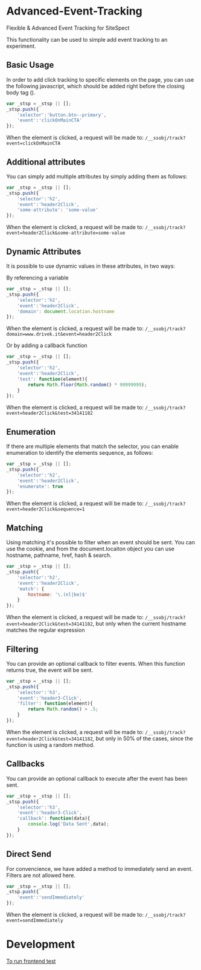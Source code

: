 # Advanced-Event-Tracking

Flexible &amp; Advanced Event Tracking for SiteSpect

This functionality can be used to simple add event tracking to an experiment.

## Basic Usage

In order to add click tracking to specific elements on the page, you can use the following javascript, which should be added right before the closing body tag (</body>).

```javascript
var _stsp = _stsp || [];
_stsp.push({
    'selector':'button.btn--primary',
    'event':'clickOnMainCTA'
});
```

When the element is clicked, a request will be made to: `/__ssobj/track?event=clickOnMainCTA`

## Additional attributes

You can simply add multiple attributes by simply adding them as follows:

```javascript
var _stsp = _stsp || [];
_stsp.push({
    'selector':'h2',
    'event':'header2Click',
    'some-attribute': 'some-value'
});
```

When the element is clicked, a request will be made to: `/__ssobj/track?event=header2Click&some-attribute=some-value`

## Dynamic Attributes

It is possible to use dynamic values in these attributes, in two ways:

By referencing a variable

```javascript
var _stsp = _stsp || [];
_stsp.push({
    'selector':'h2',
    'event':'header2Click',
    'domain': document.location.hostname
});
```

When the element is clicked, a request will be made to: `/__ssobj/track?domain=www.drivek.it&event=header2Click`

Or by adding a callback function

```javascript
var _stsp = _stsp || [];
_stsp.push({
    'selector':'h2',
    'event':'header2Click',
    'test': function(element){
        return Math.floor(Math.random() * 99999999);
    }
});
```

When the element is clicked, a request will be made to: `/__ssobj/track?event=header2Click&test=34141182`

## Enumeration

If there are multiple elements that match the selector, you can enable enumeration to identify the elements sequence, as follows:

```javascript
var _stsp = _stsp || [];
_stsp.push({
    'selector':'h2',
    'event':'header2Click',
    'enumerate': true
});
```

When the element is clicked, a request will be made to: `/__ssobj/track?event=header2Click&sequence=1`

## Matching

Using matching it's possible to filter when an event should be sent. You can use the cookie, and from the document.locaiton object you can use hostname, pathname, href, hash & search.

```javascript
var _stsp = _stsp || [];
_stsp.push({
    'selector':'h2',
    'event':'header2Click',
    'match': {
        hostname: '\.(nl|be)$'
    }
});
```

When the element is clicked, a request will be made to: `/__ssobj/track?event=header2Click&test=34141182`, but only when the current hostname matches the regular expression

## Filtering

You can provide an optional callback to filter events. When this function returns true, the event will be sent.

```javascript
var _stsp = _stsp || [];
_stsp.push({
    'selector':'h3',
    'event':'header3-Click',
    'filter': function(element){
        return Math.random() > .5;
    }
});
```

When the element is clicked, a request will be made to: `/__ssobj/track?event=header2Click&test=34141182`, but only in 50% of the cases, since the function is using a random method.

## Callbacks

You can provide an optional callback to execute after the event has been sent.

```javascript
var _stsp = _stsp || [];
_stsp.push({
    'selector':'h3',
    'event':'header3-Click',
    'callback': function(data){
        console.log('Data Sent',data);
    }
});
```

## Direct Send

For convencience, we have added a method to immediately send an event. Filters are not allowed here.

```javascript
var _stsp = _stsp || [];
_stsp.push({
    'event':'sendImmediately'
});
```

When the element is clicked, a request will be made to: `/__ssobj/track?event=sendImmediately`

# Development

[To run frontend test](https://sitespect-europe.github.io/Advanced-Event-Tracking/)